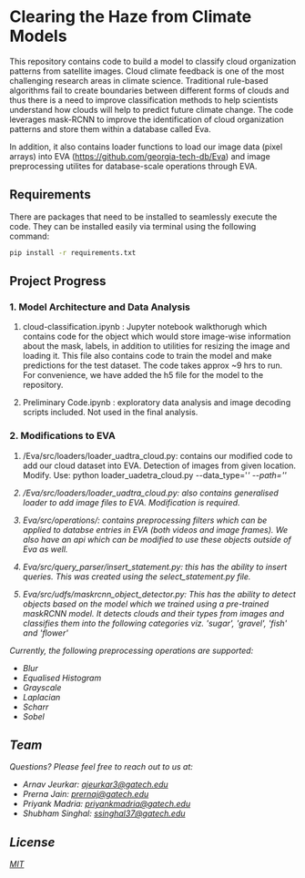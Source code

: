 # Clearing the Haze from Climate Models

This repository contains code to build a model to classify cloud organization patterns from satellite images.
Cloud climate feedback is one of the most challenging research areas in climate science. Traditional rule-based algorithms fail to create boundaries between different forms of clouds and thus there is a need to improve classification methods to help scientists understand how clouds will help to predict future climate change.  The code leverages mask-RCNN to improve the identification of cloud organization patterns and store them within a database called Eva.

In addition, it also contains loader functions to load our image data (pixel arrays) into EVA (https://github.com/georgia-tech-db/Eva) and image preprocessing utilites for database-scale operations through EVA.

## Requirements

There are packages that need to be installed to seamlessly execute the code. They can be installed easily via terminal using the following command:


```bash
pip install -r requirements.txt
```

## Project Progress

### 1. Model Architecture and Data Analysis

1. cloud-classification.ipynb : Jupyter notebook walkthorugh which contains code for the object which would store image-wise information about the mask, labels, in addition to utilities for resizing the image and loading it.
This file also contains code to train the model and make predictions for the test dataset. The code takes approx ~9 hrs to run. For convenience, we have added the h5 file for the model to the repository.

2. Preliminary Code.ipynb : exploratory data analysis and image decoding scripts included. Not used in the final analysis.

### 2. Modifications to EVA

1. /Eva/src/loaders/loader_uadtra_cloud.py: contains our modified code to add our cloud dataset into EVA. Detection of images from given location. Modify. Use: python loader_uadetra_cloud.py --data_type='<i if image and v if video>' --path='<path to folder containing train images>'  

2. /Eva/src/loaders/loader_uadtra_cloud.py: also contains generalised loader to add image files to EVA. Modification is required.

3. Eva/src/operations/: contains preprocessing filters which can be applied to databse entries in EVA (both videos and image frames). We also have an api which can be modified to use these objects outside of Eva as well.

4. Eva/src/query_parser/insert_statement.py: this has the ability to insert queries. This was created using the select_statement.py file.

5. Eva/src/udfs/maskrcnn_object_detector.py: This has the ability to detect objects based on the model which we trained using a pre-trained maskRCNN model.  It detects clouds and their types from images and classifies them into the following categories viz. 'sugar', 'gravel', 'fish' and 'flower'

Currently, the following preprocessing operations are supported:
  * Blur
  * Equalised Histogram
  * Grayscale
  * Laplacian
  * Scharr
  * Sobel

## Team

Questions? Please feel free to reach out to us at:
- Arnav Jeurkar: ajeurkar3@gatech.edu
- Prerna Jain: prernaj@gatech.edu
- Priyank Madria: priyankmadria@gatech.edu
- Shubham Singhal: ssinghal37@gatech.edu

## License
[MIT](https://choosealicense.com/licenses/mit/)

